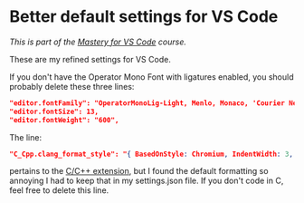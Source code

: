 # Better default settings for VS Code

_This is part of the [Mastery for VS Code](https://andrecasal.com/courses/mastery-for-vs-code) course._

These are my refined settings for VS Code.

If you don't have the Operator Mono Font with ligatures enabled, you should probably delete these three lines:
```json
"editor.fontFamily": "OperatorMonoLig-Light, Menlo, Monaco, 'Courier New', monospace",
"editor.fontSize": 13,
"editor.fontWeight": "600",
```

The line:
```json
"C_Cpp.clang_format_style": "{ BasedOnStyle: Chromium, IndentWidth: 3, TabWidth: 3, UseTab: Always, ColumnLimit: 0}"
```
pertains to the [C/C++ extension](https://marketplace.visualstudio.com/items?itemName=ms-vscode.cpptools), but I found the default formatting so annoying I had to keep that in my settings.json file. If you don't code in C, feel free to delete this line.
